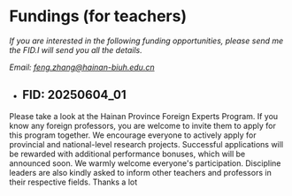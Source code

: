 # Fundings (for teachers)

*If you are interested in the following funding opportunities, please send me the FID.I will send you all the details.*

*Email: feng.zhang@hainan-biuh.edu.cn*


- ## FID: 20250604_01

Please take a look at the Hainan Province Foreign Experts Program. If you know any foreign professors, you are welcome to invite them to apply for this program together. We encourage everyone to actively apply for provincial and national-level research projects. Successful applications will be rewarded with additional performance bonuses, which will be announced soon. We warmly welcome everyone's participation. Discipline leaders are also kindly asked to inform other teachers and professors in their respective fields. Thanks a lot 


